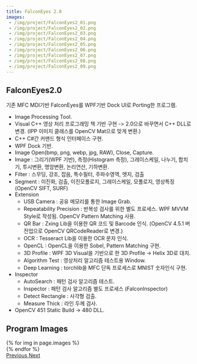 ```yaml
---
title: FalconEyes 2.0
images:
 - /img/project/FalconEyes2_01.png
 - /img/project/FalconEyes2_02.png
 - /img/project/FalconEyes2_03.png
 - /img/project/FalconEyes2_04.png
 - /img/project/FalconEyes2_05.png
 - /img/project/FalconEyes2_06.png
 - /img/project/FalconEyes2_07.png
 - /img/project/FalconEyes2_08.png
 - /img/project/FalconEyes2_09.png
---
```


## FalconEyes2.0
기존 MFC MDI기반 FalconEyes를 WPF기반 Dock UI로 Porting한 프로그램.

- Image Processing Tool.
- Visual C++ 영상 처리 프로그래밍 책 기반 구현 -> 2.0으로 바꾸면서 C++ DLL로 변경.
  (IPP 이미지 클래스를 OpenCV Mat으로 맞게 변환.)
- C++ C#간 커맨드 형식 인터페이스 구현.
- WPF Dock 기반.
- Image Open(bmp, png, webp, jpg, RAW), Close, Capture.
- Image : 그리기(WPF 기반), 측정(Histogram 측정), 그레이스케일, 나누기, 합치기, 투시변환, 명암변환, 논리연산, 기하변환.
- Filter : 스무딩, 강조, 잡음, 특수필터, 주파수영역, 엣지, 검출
- Segment : 이진화, 검출, 이진모폴로지, 그레이스케일, 모폴로지, 영상특징 (OpenCV SIFT, SURF)
- Extension
  - USB Camera : 공유 메모리를 통한 Image Grab.
  - Repeatability Precision : 반복성 검사를 위한 별도 프로세스. WPF MVVM Style로 작성됨. OpenCV Pattern Matching 사용.
  - QR Bar : Zxing Lib을 이용한 QR 코드 및 Barcode 인식. (OpenCV 4.5.1 버전업으로 OpenCV QRCodeReader로 변경.)
  - OCR : Tesseract Lib을 이용한 OCR 문자 인식.
  - OpenCL : OpenCL을 이용한 Sobel, Pattern Matching 구현.
  - 3D Profile : WPF 3D Visual을 기반으로 한 3D Profile -> Helix 3D로 대치.
  - Algorithm Test : 영상처리 알고리즘 테스트용 Window.
  - Deep Learning : torchlib을 MFC 단독 프로세스로 MNIST 숫자인식 구현.
- Inspector
  - AutoSearch : 패턴 검사 알고리즘 테스트.
  - Inspector : 패턴 검사 알고리즘 별도 프로세스 (FalconInspector)
  - Detect Rectangle : 사각형 검출.
  - Measure Thick : 라인 두께 검사.
- OpenCV 451 Static Build -> 480 DLL.
  
## Program Images

<div id="carouselExampleControls" class="carousel slide mb-4" data-ride="carousel">
    <div class="carousel-inner">
        {% for img in page.images %}
            <div class="carousel-item {% if forloop.first %}active{% endif %}">
                <img src="{{ img }}" class="d-block w-100" alt="">
            </div>
        {% endfor %}
    </div>
    <a class="carousel-control-prev" href="#carouselExampleControls" role="button" data-slide="prev">
        <span class="carousel-control-prev-icon" aria-hidden="true"></span>
        <span class="sr-only">Previous</span>
    </a>
    <a class="carousel-control-next" href="#carouselExampleControls" role="button" data-slide="next">
        <span class="carousel-control-next-icon" aria-hidden="true"></span>
        <span class="sr-only">Next</span>
    </a>
</div>
